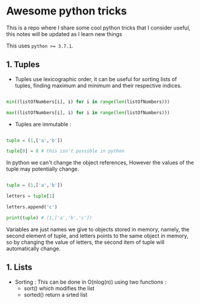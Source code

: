 # Awesome python tricks 

This is a repo where I share some cool python tricks that I consider useful, this notes will be updated as I learn new things

This uses `python >= 3.7.1`.


## 1. Tuples 

 - Tuples use lexicographic order, it can be useful for sorting lists of tuples, finding maximum and minimum and their respective indices.

```python

min((listOfNumbers[i], i) for i in range(len(listOfNumbers)))

max((listOfNumbers[i], i) for i in range(len(listOfNumbers)))
```

- Tuples are immutable : 

```python

tuple = (1,['a','b'])

tuple[0] = 8 # this isn't possible in python
```

In python we can't change the object references, However the values of the tuple may potentially change. 

```python

tuple = (1,['a','b'])

letters = tuple[1]

letters.append('c') 

print(tuple) # (1,['a','b','c'])
```

Variables are just names we give to objects stored in memory, namely, the second element of tuple, and letters points to the same object in memory, so by changing the value of letters, the second item of tuple will automatically change. 


## 1. Lists

- Sorting : This can be done in O(nlog(n)) using two functions :
    - sort() which modifies the list
    - sorted() return a srted list
    